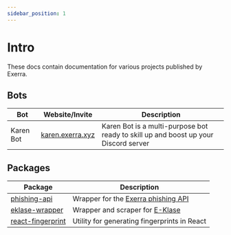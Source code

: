 ```yaml
---
sidebar_position: 1
---
```


# Intro
These docs contain documentation for various projects published by Exerra.

## Bots

| Bot | Website/Invite | Description |
| --- |----------------| ----------- |
 | Karen Bot | [karen.exerra.xyz](https://karen.exerra.xyz) | Karen Bot is a multi-purpose bot ready to skill up and boost up your Discord server |

## Packages

| Package                                         | Description                                              |
|-------------------------------------------------|----------------------------------------------------------|
| [phishing-api](/docs/phishing-api/intro)        | Wrapper for the [Exerra phishing API](/api/check-a-link) |
| [eklase-wrapper](/docs/eklase-wrapper/intro)    | Wrapper and scraper for [E-Klase](https://e-klase.lv)    |
| [react-fingerprint](/docs/react-fingerprint/intro) | Utility for generating fingerprints in React             |